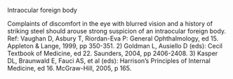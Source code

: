 Intraocular foreign body

Complaints of discomfort in the eye with blurred vision and a history of striking steel should arouse strong suspicion of an intraocular foreign body. Ref: Vaughan D, Asbury T, Riordan-Eva P: General Ophthalmology, ed 15. Appleton & Lange, 1999, pp 350-351. 2) Goldman L, Ausiello D (eds): Cecil Textbook of Medicine, ed 22. Saunders, 2004, pp 2406-2408. 3) Kasper DL, Braunwald E, Fauci AS, et al (eds): Harrison’s Principles of Internal Medicine, ed 16. McGraw-Hill, 2005, p 165.